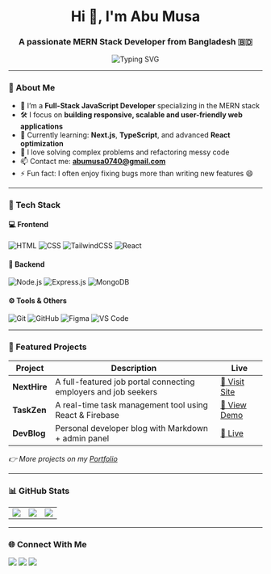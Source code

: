 <h1 align="center">Hi 👋, I'm Abu Musa</h1>
<h3 align="center">A passionate MERN Stack Developer from Bangladesh 🇧🇩</h3>

<p align="center">
  <img src="https://readme-typing-svg.herokuapp.com?font=Fira+Code&duration=4000&pause=1000&center=true&vCenter=true&width=435&lines=Frontend+Developer;MERN+Stack+Developer;Clean+Code+Enthusiast;Always+Learning+New+Things" alt="Typing SVG" />
</p>

---

### 🚀 About Me
- 💼 I’m a **Full-Stack JavaScript Developer** specializing in the MERN stack  
- 🛠️ I focus on **building responsive, scalable and user-friendly web applications**  
- 🌱 Currently learning: **Next.js**, **TypeScript**, and advanced **React optimization**
- 🧠 I love solving complex problems and refactoring messy code
- 📫 Contact me: **abumusa0740@gmail.com**
- ⚡ Fun fact: I often enjoy fixing bugs more than writing new features 😄

---

### 🧩 Tech Stack

#### 💻 Frontend
![HTML](https://img.shields.io/badge/HTML5-E34F26?style=flat&logo=html5&logoColor=white)
![CSS](https://img.shields.io/badge/CSS3-1572B6?style=flat&logo=css3)
![TailwindCSS](https://img.shields.io/badge/Tailwind-06B6D4?style=flat&logo=tailwind-css)
![React](https://img.shields.io/badge/React-61DAFB?style=flat&logo=react)

#### 🧪 Backend
![Node.js](https://img.shields.io/badge/Node.js-339933?style=flat&logo=node.js)
![Express.js](https://img.shields.io/badge/Express.js-000000?style=flat&logo=express)
![MongoDB](https://img.shields.io/badge/MongoDB-47A248?style=flat&logo=mongodb)

#### ⚙️ Tools & Others
![Git](https://img.shields.io/badge/Git-F05032?style=flat&logo=git)
![GitHub](https://img.shields.io/badge/GitHub-181717?style=flat&logo=github)
![Figma](https://img.shields.io/badge/Figma-F24E1E?style=flat&logo=figma)
![VS Code](https://img.shields.io/badge/VSCode-007ACC?style=flat&logo=visual-studio-code)

---

### 💼 Featured Projects

| Project | Description | Live |
|--------|-------------|------|
| **NextHire** | A full-featured job portal connecting employers and job seekers | [🔗 Visit Site](https://your-next-hire-link.com) |
| **TaskZen** | A real-time task management tool using React & Firebase | [🔗 View Demo](https://your-taskzen-demo.com) |
| **DevBlog** | Personal developer blog with Markdown + admin panel | [🔗 Live](https://your-devblog-link.com) |

_👉 More projects on my [Portfolio](https://your-portfolio-link.com)_

---

### 📊 GitHub Stats
<table>
  <tr>
    <td>
      <img src="https://github-readme-stats.vercel.app/api?username=abu-musa-dev&show_icons=true&theme=radical" />
    </td>
    <td>
      <img src="https://github-readme-streak-stats.herokuapp.com/?user=abu-musa-dev&theme=radical" />
    </td>
    <td>
      <img src="https://github-readme-stats.vercel.app/api/top-langs/?username=abu-musa-dev&theme=radical" />
    </td>
  </tr>
</table>


---

### 🌐 Connect With Me

<p align="left">
  <a href="https://linkedin.com/in/your-real-link" target="_blank"><img src="https://img.shields.io/badge/LinkedIn-0077B5?style=flat&logo=linkedin&logoColor=white"/></a>
  <a href="https://facebook.com/abumusaxyz" target="_blank"><img src="https://img.shields.io/badge/Facebook-1877F2?style=flat&logo=facebook&logoColor=white"/></a>
  <a href="https://github.com/abu-musa-dev" target="_blank"><img src="https://img.shields.io/badge/GitHub-181717?style=flat&logo=github&logoColor=white"/></a>
</p>
